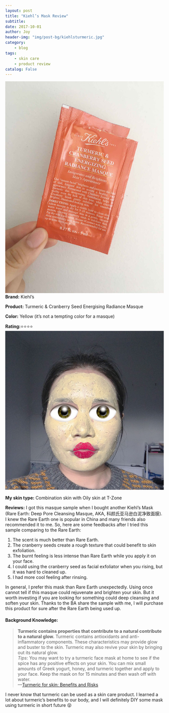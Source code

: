 ```yaml
---
layout: post
title: "Kiehl’s Mask Review"
subtitle:
date: 2017-10-01
author: Joy
header-img: "img/post-bg/kiehlsturmeric.jpg"
category:
    - blog
tags:
    - skin care
    - product review
catalog: False
---
```


![](/img/in-post/post-Kiehl-turmeric-mask/product.jpg)
**Brand:** Kiehl’s

**Product:** Turmeric & Cranberry Seed Energising Radiance Masque

**Color:** Yellow (it’s not a tempting color for a masque)

**Rating:**⭐️⭐️⭐️⭐️
![](/img/in-post/post-Kiehl-turmeric-mask/face.jpg)

**My skin type:** Combination skin with Oily skin at T-Zone

**Reviews:**
I got this masque sample when I bought another Kiehl’s Mask (Rare Earth: Deep Pore Cleansing Masque, AKA, 科颜氏亚马逊白泥净致面膜). I knew the Rare Earth one is popular in China and many friends also recommended it to me. So, here are some feedbacks after I tried this sample comparing to the Rare Earth:

1. The scent is much better than Rare Earth.
2. The cranberry seeds create a rough texture that could benefit to skin exfoliation.
3. The burnt feeling is less intense than Rare Earth while you apply it on your face.
4. I could using the cranberry seed as facial exfoliator when you rising, but it was hard to cleaned up.
5. I had more cool feeling after rinsing.

In general, I prefer this mask than Rare Earth unexpectedly. Using once cannot tell if this masque could rejuvenate and brighten your skin. But it worth investing if you are looking for something could deep cleansing and soften your skin. Thanks to the BA share the sample with
me, I will purchase this product for sure after the Rare Earth being used up.


#### Background Knowledge:
> **Turmeric contains properties that contribute to a natural contribute to a natural glow.**
Turmeric contains antioxidants and anti-inflammatory components. These characteristics may provide glow and buster to the skin. Turmeric may also revive your skin by bringing out its natural glow.  
> _Tips_: You may want to try a turmeric face mask at home to see if the spice has any positive effects on your skin. You can mix small amounts of Greek yogurt, honey, and turmeric together and apply to your face. Keep the mask on for 15 minutes and then wash off with water.  
> —[Turmeric for skin: Benefits and Risks](https://www.healthline.com/health/turmeric-for-skin#overview1)  

I never know that turmeric can be used as a skin care product. I learned a lot about turmeric’s benefits to our body, and I will definitely DIY some mask using turmeric in short future 😝
